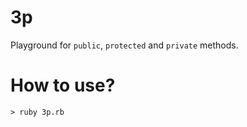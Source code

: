3p
==

Playground for `public`, `protected` and `private` methods.

How to use?
==

```
> ruby 3p.rb
```
